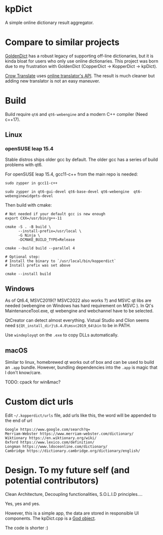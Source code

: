 # kpDict

A simple online dictionary result aggregator.

# Compare to similar projects

[GoldenDict](https://github.com/xiaoyifang/goldendict) has a robust legacy of supporting off-line dictionaries, but it is kinda bloat for users who only use online dictionaries. This project was born due to my frustration with GoldenDict (CopperDict -> KopperDict -> kpDict).

[Crow Translate](https://github.com/crow-translate/crow-translate) uses [online translator's API](https://github.com/crow-translate/QOnlineTranslator/blob/1.6.0/src/qonlinetranslator.h#L502). The result is much cleaner but adding new translator is not an easy maneuver.

# Build

Build require `qt6` and `qt6-webengine` and a modern C++ compiler (Need c++17).

## Linux

### openSUSE leap 15.4

Stable distros ships older gcc by default. The older gcc has a series of build problems with qt6.

For openSUSE leap 15.4, gcc11-c++ from the main repo is needed:

```shell
sudo zypper in gcc11-c++
```
```
sudo zypper in qt6-gui-devel qt6-base-devel qt6-webengine  qt6-webenginewidgets-devel
```

Then build with cmake:

```shell
# Not needed if your default gcc is new enough
export CXX=/usr/bin/g++-11

cmake -S . -B build \
      --install-prefix=/usr/local \
      -G Ninja \
      -DCMAKE_BUILD_TYPE=Release

cmake --build build --parallel 4

# Optional step:
# Install the binary to `/usr/local/bin/kopperdict`
# Install prefix was set above

cmake --install build

```

## Windows

As of Qt6.4, MSVC2019(? MSVC2022 also works ?) and MSVC qt libs are needed (webengine on Windows has hard requirement on MSVC ). In Qt's MaintenanceTool.exe, qt webengine and webchannel have to be selected.

QtCreator can detect almost everything. Vistual Studio and Clion seems need `${Qt_install_dir}\6.4.0\msvc2019_64\bin` to be in PATH.

Use `windeployqt` on the `.exe` to copy DLLs automatically.

## macOS

Similar to linux, homebrewed qt works out of box and can be used to build an `.app` bundle. However, bundling dependencies into the `.app` is  magic that I don't know/care.

TODO: cpack for win&mac?

# Custom dict urls

Edit `~/.kopperdict/urls` file, add urls like this, the word will be appended to the end of url

```
Google https://www.google.com/search?q=
Merriam-Webster https://www.merriam-webster.com/dictionary/
Wiktionary https://en.wiktionary.org/wiki/
Oxford https://www.lexico.com/definition/
Longman https://www.ldoceonline.com/dictionary/
Cambridge https://dictionary.cambridge.org/dictionary/english/
```

# Design. To my future self (and potential contributors)

Clean Architecture, Decoupling functionalities, S.O.L.I.D principles....

Yes, yes and yes.

However, this is a simple app, the data are stored in responsible UI components. The kpDict.cpp is
a [God object](https://en.wikipedia.org/wiki/God_object).

The code is shorter :)
